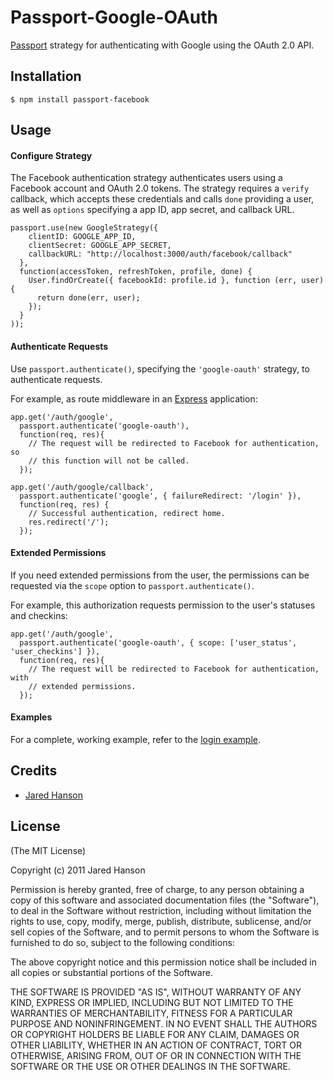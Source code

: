 # Passport-Google-OAuth

[Passport](https://github.com/jaredhanson/passport) strategy for authenticating
with Google using the OAuth 2.0 API.

## Installation

    $ npm install passport-facebook

## Usage

#### Configure Strategy

The Facebook authentication strategy authenticates users using a Facebook
account and OAuth 2.0 tokens.  The strategy requires a `verify` callback, which
accepts these credentials and calls `done` providing a user, as well as
`options` specifying a app ID, app secret, and callback URL.

    passport.use(new GoogleStrategy({
        clientID: GOOGLE_APP_ID,
        clientSecret: GOOGLE_APP_SECRET,
        callbackURL: "http://localhost:3000/auth/facebook/callback"
      },
      function(accessToken, refreshToken, profile, done) {
        User.findOrCreate({ facebookId: profile.id }, function (err, user) {
          return done(err, user);
        });
      }
    ));

#### Authenticate Requests

Use `passport.authenticate()`, specifying the `'google-oauth'` strategy, to
authenticate requests.

For example, as route middleware in an [Express](http://expressjs.com/)
application:

    app.get('/auth/google',
      passport.authenticate('google-oauth'),
      function(req, res){
        // The request will be redirected to Facebook for authentication, so
        // this function will not be called.
      });

    app.get('/auth/google/callback', 
      passport.authenticate('google', { failureRedirect: '/login' }),
      function(req, res) {
        // Successful authentication, redirect home.
        res.redirect('/');
      });
      
#### Extended Permissions

If you need extended permissions from the user, the permissions can be requested
via the `scope` option to `passport.authenticate()`.

For example, this authorization requests permission to the user's statuses and
checkins:

    app.get('/auth/google',
      passport.authenticate('google-oauth', { scope: ['user_status', 'user_checkins'] }),
      function(req, res){
        // The request will be redirected to Facebook for authentication, with
        // extended permissions.
      });

#### Examples

For a complete, working example, refer to the [login example](https://github.com/jaredhanson/passport-facebook/tree/master/examples/login).

## Credits

  - [Jared Hanson](http://github.com/jaredhanson)

## License

(The MIT License)

Copyright (c) 2011 Jared Hanson

Permission is hereby granted, free of charge, to any person obtaining a copy of
this software and associated documentation files (the "Software"), to deal in
the Software without restriction, including without limitation the rights to
use, copy, modify, merge, publish, distribute, sublicense, and/or sell copies of
the Software, and to permit persons to whom the Software is furnished to do so,
subject to the following conditions:

The above copyright notice and this permission notice shall be included in all
copies or substantial portions of the Software.

THE SOFTWARE IS PROVIDED "AS IS", WITHOUT WARRANTY OF ANY KIND, EXPRESS OR
IMPLIED, INCLUDING BUT NOT LIMITED TO THE WARRANTIES OF MERCHANTABILITY, FITNESS
FOR A PARTICULAR PURPOSE AND NONINFRINGEMENT. IN NO EVENT SHALL THE AUTHORS OR
COPYRIGHT HOLDERS BE LIABLE FOR ANY CLAIM, DAMAGES OR OTHER LIABILITY, WHETHER
IN AN ACTION OF CONTRACT, TORT OR OTHERWISE, ARISING FROM, OUT OF OR IN
CONNECTION WITH THE SOFTWARE OR THE USE OR OTHER DEALINGS IN THE SOFTWARE.
